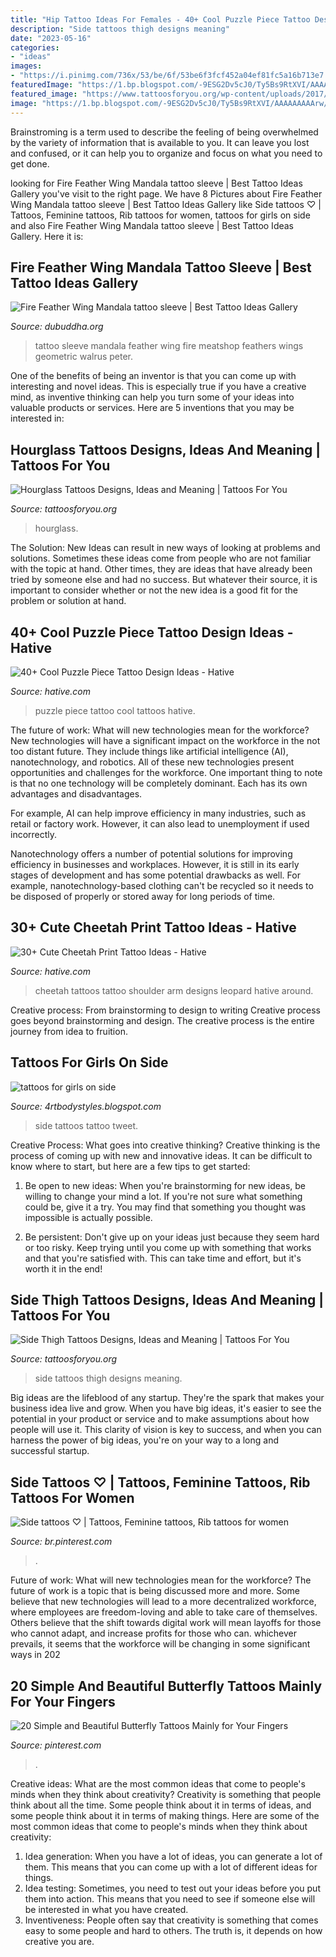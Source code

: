 ```yaml
---
title: "Hip Tattoo Ideas For Females - 40+ Cool Puzzle Piece Tattoo Design Ideas"
description: "Side tattoos thigh designs meaning"
date: "2023-05-16"
categories:
- "ideas"
images:
- "https://i.pinimg.com/736x/53/be/6f/53be6f3fcf452a04ef81fc5a16b713e7.jpg"
featuredImage: "https://1.bp.blogspot.com/-9ESG2Dv5cJ0/Ty5Bs9RtXVI/AAAAAAAAArw/3nB1d21j1VI/s1600/Women-Side-Tattoo-Design-Fashion-2012.jpg"
featured_image: "https://www.tattoosforyou.org/wp-content/uploads/2017/06/Thigh-Side-Tattoos.jpg"
image: "https://1.bp.blogspot.com/-9ESG2Dv5cJ0/Ty5Bs9RtXVI/AAAAAAAAArw/3nB1d21j1VI/s1600/Women-Side-Tattoo-Design-Fashion-2012.jpg"
---
```



Brainstroming is a term used to describe the feeling of being overwhelmed by the variety of information that is available to you. It can leave you lost and confused, or it can help you to organize and focus on what you need to get done.

	

		
looking for Fire Feather Wing Mandala tattoo sleeve | Best Tattoo Ideas Gallery you've visit to the right page. We have 8 Pictures about Fire Feather Wing Mandala tattoo sleeve | Best Tattoo Ideas Gallery like Side tattoos ♡ | Tattoos, Feminine tattoos, Rib tattoos for women, tattoos for girls on side and also Fire Feather Wing Mandala tattoo sleeve | Best Tattoo Ideas Gallery. Here it is:
		
    
## Fire Feather Wing Mandala Tattoo Sleeve | Best Tattoo Ideas Gallery

<img loading=lazy src="http://www.dubuddha.org/wp-content/uploads/2015/02/Fire-Feather-Wing-Mandala-tattoo-sleeve.jpg" onerror="this.onerror=null;this.src='https://tse3.mm.bing.net/th?id=OIP.2cEPkPWAmcQs55j_2DMtegAAAA&amp;pid=15.1';" alt="Fire Feather Wing Mandala tattoo sleeve | Best Tattoo Ideas Gallery">

_Source: dubuddha.org_

>tattoo sleeve mandala feather wing fire meatshop feathers wings geometric walrus peter. 

	

One of the benefits of being an inventor is that you can come up with interesting and novel ideas. This is especially true if you have a creative mind, as inventive thinking can help you turn some of your ideas into valuable products or services. Here are 5 inventions that you may be interested in: 

    
## Hourglass Tattoos Designs, Ideas And Meaning | Tattoos For You

<img loading=lazy src="https://www.tattoosforyou.org/wp-content/uploads/2013/12/Small-Hourglass-Tattoo.jpg" onerror="this.onerror=null;this.src='https://tse2.mm.bing.net/th?id=OIP.YyrMhVoO_9J9of5M0loeEgHaJ4&amp;pid=15.1';" alt="Hourglass Tattoos Designs, Ideas and Meaning | Tattoos For You">

_Source: tattoosforyou.org_

>hourglass. 

	

The Solution:
New Ideas can result in new ways of looking at problems and solutions. Sometimes these ideas come from people who are not familiar with the topic at hand. Other times, they are ideas that have already been tried by someone else and had no success. But whatever their source, it is important to consider whether or not the new idea is a good fit for the problem or solution at hand.

    
## 40+ Cool Puzzle Piece Tattoo Design Ideas - Hative

<img loading=lazy src="https://hative.com/wp-content/uploads/2014/03/puzzle-piece-tattoos/25-puzzle-piece-on-back.jpg" onerror="this.onerror=null;this.src='https://tse1.mm.bing.net/th?id=OIP.5EZjUfGygGY1EAeKJHQA-gHaLD&amp;pid=15.1';" alt="40+ Cool Puzzle Piece Tattoo Design Ideas - Hative">

_Source: hative.com_

>puzzle piece tattoo cool tattoos hative. 

	

The future of work: What will new technologies mean for the workforce?
New technologies will have a significant impact on the workforce in the not too distant future. They include things like artificial intelligence (AI), nanotechnology, and robotics. All of these new technologies present opportunities and challenges for the workforce. 
One important thing to note is that no one technology will be completely dominant. Each has its own advantages and disadvantages. 

For example, AI can help improve efficiency in many industries, such as retail or factory work. However, it can also lead to unemployment if used incorrectly. 

Nanotechnology offers a number of potential solutions for improving efficiency in businesses and workplaces. However, it is still in its early stages of development and has some potential drawbacks as well. For example, nanotechnology-based clothing can't be recycled so it needs to be disposed of properly or stored away for long periods of time.

    
## 30+ Cute Cheetah Print Tattoo Ideas - Hative

<img loading=lazy src="https://hative.com/wp-content/uploads/2014/02/cheetah-tattoos/cheetah-print-shoulder-tattoo-31.jpg" onerror="this.onerror=null;this.src='https://tse3.mm.bing.net/th?id=OIP.a04xWWILtfBpcuHMexbMWwHaLU&amp;pid=15.1';" alt="30+ Cute Cheetah Print Tattoo Ideas - Hative">

_Source: hative.com_

>cheetah tattoos tattoo shoulder arm designs leopard hative around. 

	

Creative process: From brainstorming to design to writing
Creative process goes beyond brainstorming and design. The creative process is the entire journey from idea to fruition.

    
## Tattoos For Girls On Side

<img loading=lazy src="https://1.bp.blogspot.com/-9ESG2Dv5cJ0/Ty5Bs9RtXVI/AAAAAAAAArw/3nB1d21j1VI/s1600/Women-Side-Tattoo-Design-Fashion-2012.jpg" onerror="this.onerror=null;this.src='https://tse1.mm.bing.net/th?id=OIP.EsCJDQKhi_t2grI-LpRocQHaJ4&amp;pid=15.1';" alt="tattoos for girls on side">

_Source: 4rtbodystyles.blogspot.com_

>side tattoos tattoo tweet. 

	

Creative Process: What goes into creative thinking?
Creative thinking is the process of coming up with new and innovative ideas. It can be difficult to know where to start, but here are a few tips to get started: 
1. Be open to new ideas: When you're brainstorming for new ideas, be willing to change your mind a lot. If you're not sure what something could be, give it a try. You may find that something you thought was impossible is actually possible. 

2. Be persistent: Don't give up on your ideas just because they seem hard or too risky. Keep trying until you come up with something that works and that you're satisfied with. This can take time and effort, but it's worth it in the end! 


    
## Side Thigh Tattoos Designs, Ideas And Meaning | Tattoos For You

<img loading=lazy src="https://www.tattoosforyou.org/wp-content/uploads/2017/06/Thigh-Side-Tattoos.jpg" onerror="this.onerror=null;this.src='https://tse1.mm.bing.net/th?id=OIP.nIyOEQbZpQNAY0U38tJ80wHaJ4&amp;pid=15.1';" alt="Side Thigh Tattoos Designs, Ideas and Meaning | Tattoos For You">

_Source: tattoosforyou.org_

>side tattoos thigh designs meaning. 

	

Big ideas are the lifeblood of any startup. They're the spark that makes your business idea live and grow. When you have big ideas, it's easier to see the potential in your product or service and to make assumptions about how people will use it. This clarity of vision is key to success, and when you can harness the power of big ideas, you're on your way to a long and successful startup.

    
## Side Tattoos ♡ | Tattoos, Feminine Tattoos, Rib Tattoos For Women

<img loading=lazy src="https://i.pinimg.com/736x/d7/72/4c/d7724cbaa69804387409c04dd66a76d5--hip-tattoos-flower-tattoos.jpg" onerror="this.onerror=null;this.src='https://tse3.mm.bing.net/th?id=OIP.MHBzIL4iCY26OqF8P-B_jgHaNK&amp;pid=15.1';" alt="Side tattoos ♡ | Tattoos, Feminine tattoos, Rib tattoos for women">

_Source: br.pinterest.com_

>. 

	

Future of work: What will new technologies mean for the workforce?
The future of work is a topic that is being discussed more and more. Some believe that new technologies will lead to a more decentralized workforce, where employees are freedom-loving and able to take care of themselves. Others believe that the shift towards digital work will mean layoffs for those who cannot adapt, and increase profits for those who can. whichever prevails, it seems that the workforce will be changing in some significant ways in 202
    
## 20 Simple And Beautiful Butterfly Tattoos Mainly For Your Fingers

<img loading=lazy src="https://i.pinimg.com/736x/53/be/6f/53be6f3fcf452a04ef81fc5a16b713e7.jpg" onerror="this.onerror=null;this.src='https://tse2.mm.bing.net/th?id=OIP.kihdA8IxJgazjTKGkS4VYwHaLH&amp;pid=15.1';" alt="20 Simple and Beautiful Butterfly Tattoos Mainly for Your Fingers">

_Source: pinterest.com_

>. 

	

Creative ideas: What are the most common ideas that come to people's minds when they think about creativity?
Creativity is something that people think about all the time. Some people think about it in terms of ideas, and some people think about it in terms of making things. Here are some of the most common ideas that come to people's minds when they think about creativity: 
1. Idea generation: When you have a lot of ideas, you can generate a lot of them. This means that you can come up with a lot of different ideas for things. 
2. Idea testing: Sometimes, you need to test out your ideas before you put them into action. This means that you need to see if someone else will be interested in what you have created. 
3. Inventiveness: People often say that creativity is something that comes easy to some people and hard to others. The truth is, it depends on how creative you are.

